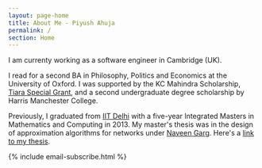 ```yaml
---
layout: page-home
title: About Me - Piyush Ahuja
permalink: /
section: Home
---
```



<!-- <img class='inset right' src='/1.jpg' title='Piyush Ahuja' width='130px' />   
 -->
 
I am currenty working as a software engineer in Cambridge (UK).

<!-- I enjoy learning, teaching, and creative collaborations. I am particularly interested in alternative economic and social arrangements to academia that encourage the pursuit of research, higher learning and teaching.

My long-term project, [Platonia](https://play.google.com/store/apps/details?id=com.platonialabs.platonia), can now be downloaded on Google playstore. One of the best way to learn is to teach it to someone. Platonia allows you to organize one-on-one meetups with people near you for learning-and-teaching. -->

I read for a second BA in Philosophy, Politics and Economics at the University of Oxford.  I was supported by the KC Mahindra Scholarship, [Tiara Special Grant](https://www.tiarafoundation.com/copy-of-tiara-special-grant), and a second undergraduate degree scholarship by Harris Manchester College.

Previously, I graduated from [IIT Delhi](https://en.wikipedia.org/wiki/Indian_Institute_of_Technology_Delhi) with a five-year Integrated Masters in Mathematics and Computing in 2013. My master's thesis was in the design of approximation algorithms for networks under [Naveen Garg](https://en.wikipedia.org/wiki/Naveen_Garg). Here's a [link to my thesis][thesis].  <!-- The [research section](/research)  gives a summary of my research projects. -->

<!-- The [work section](/work)  spells out my professional experience in greater detail.   -->

{% include email-subscribe.html %}


[resumeFile]: ../files/piyush_resume.pdf 
[thesis]: ../files/research/thesis.pdf
